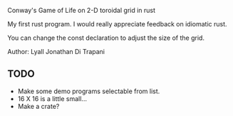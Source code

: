 Conway's Game of Life on 2-D toroidal grid in rust

My first rust program.  I would really appreciate feedback on idiomatic rust.

You can change the const declaration to adjust the size of the grid.

Author: Lyall Jonathan Di Trapani

TODO
----

- Make some demo programs selectable from list.
- 16 X 16 is a little small...
- Make a crate?
